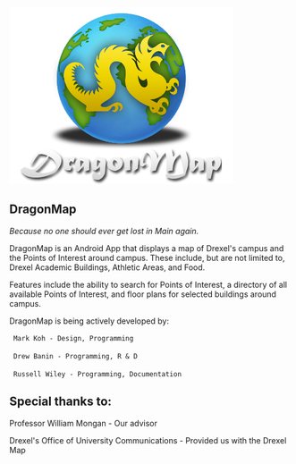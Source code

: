 ![DragonMap Logo](/res/drawable/menuicon.png)

DragonMap
----------
*Because no one should ever get lost in Main again.*
   
   
DragonMap is an Android App that displays a map of Drexel's campus and the Points of Interest around campus. These include, but are not limited to, Drexel Academic Buildings, Athletic Areas, and Food.

Features include the ability to search for Points of Interest, a directory of all available Points of Interest, and floor plans for selected buildings around campus.

DragonMap is being actively developed by:

     Mark Koh - Design, Programming

     Drew Banin - Programming, R & D

     Russell Wiley - Programming, Documentation

Special thanks to:
-------------------

Professor William Mongan - Our advisor

Drexel's Office of University Communications - Provided us with the Drexel Map